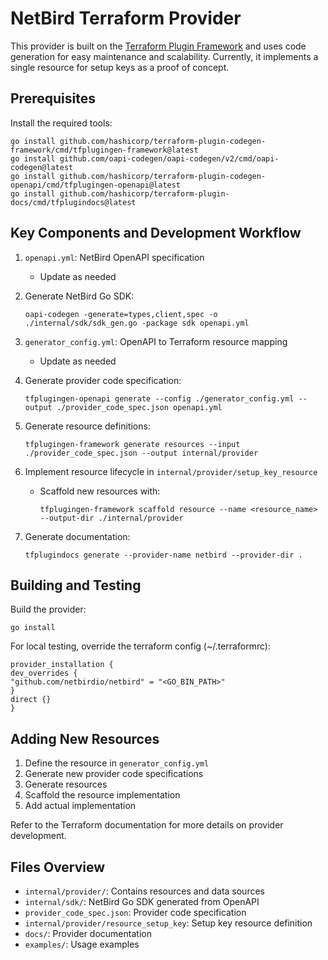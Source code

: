 # NetBird Terraform Provider

This provider is built on the [Terraform Plugin Framework](https://developer.hashicorp.com/terraform/plugin/framework) and uses code generation for easy maintenance and scalability. Currently, it implements a single resource for setup keys as a proof of concept.

## Prerequisites

Install the required tools:

```shell
go install github.com/hashicorp/terraform-plugin-codegen-framework/cmd/tfplugingen-framework@latest
go install github.com/oapi-codegen/oapi-codegen/v2/cmd/oapi-codegen@latest
go install github.com/hashicorp/terraform-plugin-codegen-openapi/cmd/tfplugingen-openapi@latest
go install github.com/hashicorp/terraform-plugin-docs/cmd/tfplugindocs@latest
```

## Key Components and Development Workflow

1. `openapi.yml`: NetBird OpenAPI specification
    - Update as needed

2. Generate NetBird Go SDK:
   ```shell
   oapi-codegen -generate=types,client,spec -o ./internal/sdk/sdk_gen.go -package sdk openapi.yml
   ```

3. `generator_config.yml`: OpenAPI to Terraform resource mapping
    - Update as needed

4. Generate provider code specification:
   ```shell
   tfplugingen-openapi generate --config ./generator_config.yml --output ./provider_code_spec.json openapi.yml
   ```

5. Generate resource definitions:
   ```shell
   tfplugingen-framework generate resources --input ./provider_code_spec.json --output internal/provider
   ```

6. Implement resource lifecycle in `internal/provider/setup_key_resource`
    - Scaffold new resources with:
      ```shell
      tfplugingen-framework scaffold resource --name <resource_name> --output-dir ./internal/provider
      ```

7. Generate documentation:
   ```shell
   tfplugindocs generate --provider-name netbird --provider-dir .
   ```

## Building and Testing

Build the provider:
```shell
go install
```

For local testing, override the terraform config (~/.terraformrc):
```hcl
provider_installation {
dev_overrides {
"github.com/netbirdio/netbird" = "<GO_BIN_PATH>"
}
direct {}
}
```

## Adding New Resources

1. Define the resource in `generator_config.yml`
2. Generate new provider code specifications
3. Generate resources
4. Scaffold the resource implementation
5. Add actual implementation

Refer to the Terraform documentation for more details on provider development.

## Files Overview

- `internal/provider/`: Contains resources and data sources
- `internal/sdk/`: NetBird Go SDK generated from OpenAPI
- `provider_code_spec.json`: Provider code specification
- `internal/provider/resource_setup_key`: Setup key resource definition
- `docs/`: Provider documentation
- `examples/`: Usage examples
